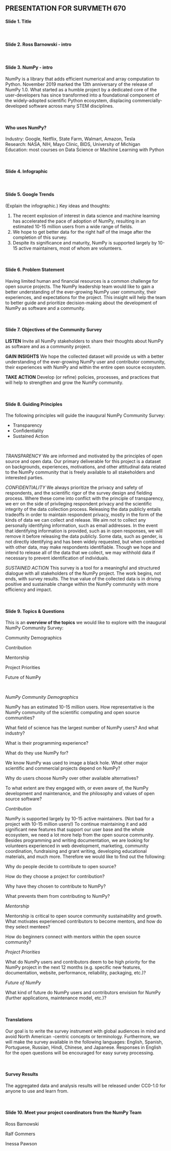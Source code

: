 ## PRESENTATION FOR SURVMETH 670
#### Slide 1. Title

<br>
 
#### Slide 2. Ross Barnowski - intro 

<br>

#### Slide 3. NumPy - intro

NumPy is a library that adds efficient numerical and array computation to Python. November 2019 marked the 13th anniversary of the release of NumPy 1.0. What started as a humble project by a dedicated core of the user-developers has since transformed into a foundational component of the widely-adopted scientific Python ecosystem, displacing commercially-developed software across many STEM disciplines.

<br>

#### Who uses NumPy?
Industry: Google, Netflix, State Farm, Walmart, Amazon, Tesla
<br>
Research: NASA, NIH, Mayo Clinic, BIDS, University of Michigan
<br>
Education: most courses on Data Science or Machine Learning with Python

<br>

#### Slide 4. Infographic

<br>

#### Slide 5. Google Trends
(Explain the infographic.)
Key ideas and thoughts:
1. The recent explosion of interest in data science and machine learning has accelerated the pace of adoption of NumPy, resulting in an estimated 10-15 million users from a wide range of fields. 
2. We hope to get better data for the right half of the image after the completion of this survey.
3. Despite its significance and maturity, NumPy is supported largely by 10-15 active maintainers, most of whom are volunteers.

<br>

#### Slide 6. Problem Statement
Having limited human and financial resources is a common challenge for open source projects. The NumPy leadership team would like to gain a better understanding of the ever-growing NumPy user community, their experiences, and expectations for the project. This insight will help the team to better guide and prioritize decision-making about the development of NumPy as software and a community.

<br>

#### Slide 7. Objectives of the Community Survey
**LISTEN** Invite all NumPy stakeholders to share their thoughts about NumPy as software and as a community project.

**GAIN INSIGHTS** We hope the collected dataset will provide us with a better understanding of the ever-growing NumPy user and contributor community, their experiences with NumPy and within the entire open source ecosystem.

**TAKE ACTION** Develop (or refine) policies, processes, and practices that will help to strengthen and grow the NumPy community.

<br>

#### Slide 8. Guiding Principles

The following principles will guide the inaugural NumPy Community Survey:

*   Transparency
*   Confidentiality
*   Sustained Action

<br>

*TRANSPARENCY* We are informed and motivated by the principles of open source and open data. Our primary deliverable for this project is a dataset on backgrounds, experiences, motivations, and other attitudinal data related to the NumPy community that is freely available to all stakeholders and interested parties.

*CONFIDENTIALITY* We always prioritize the privacy and safety of respondents, and the scientific rigor of the survey design and fielding process. Where these come into conflict with the principle of transparency, we err on the side of privileging respondent privacy and the scientific integrity of the data collection process.
Releasing the data publicly entails tradeoffs in order to maintain respondent privacy, mostly in the form of the kinds of data we can collect and release. We aim not to collect any personally identifying information, such as email addresses. In the event that identifying information is provided, such as in open responses, we will remove it before releasing the data publicly. Some data, such as gender, is not directly identifying and has been widely requested, but when combined with other data, may make respondents identifiable. Though we hope and intend to release all of the data that we collect, we may withhold data if necessary to prevent identification of individuals.

*SUSTAINED ACTION* This survey is a tool for a meaningful and structured dialogue with all stakeholders of the NumPy project. The work begins, not ends, with survey results. The true value of the collected data is in driving positive and sustainable change within the NumPy community with more efficiency and impact.

<br>

#### Slide 9. Topics & Questions

This is an **overview of the topics** we would like to explore with the inaugural NumPy Community Survey:

Community Demographics 

Contribution 

Mentorship 

Project Priorities 

Future of NumPy

<br>

_NumPy Community Demographics_

NumPy has an estimated 10-15 million users. How representative is the NumPy community of the scientific computing and open source communities?

What field of science has the largest number of NumPy users? And what industry?

What is their programming experience?

What do they use NumPy for?

We know NumPy was used to image a black hole. What other major scientific and commercial projects depend on NumPy?

Why do users choose NumPy over other available alternatives?

To what extent are they engaged with, or even aware of, the NumPy development and maintenance, and the philosophy and values of open source software?

_Contribution_

NumPy is supported largely by 10-15 active maintainers. (Not bad for a project with 10-15 million users!) To continue maintaining it and add significant new features that support our user base and the whole ecosystem, we need a lot more help from the open source community. Besides programming and writing documentation, we are looking for volunteers experienced in web development, marketing, community coordination, fundraising and grant writing, developing educational materials, and much more. Therefore we would like to find out the following:

Why do people decide to contribute to open source?

How do they choose a project for contribution?

Why have they chosen to contribute to NumPy?

What prevents them from contributing to NumPy?

_Mentorship_

Mentorship is critical to open source community sustainability and growth. What motivates experienced contributors to become mentors, and how do they select mentees?

How do beginners connect with mentors within the open source community?

_Project Priorities_

What do NumPy users and contributors deem to be high priority for the NumPy project in the next 12 months (e.g. specific new features, documentation, website, performance, reliability, packaging, etc.)?

_Future of NumPy_

What kind of future do NumPy users and contributors envision for NumPy (further applications, maintenance model, etc.)?

<br>

#### Translations

Our goal is to write the survey instrument with global audiences in mind and avoid North American -centric concepts or terminology. Furthermore, we will make the survey available in the following languages: English, Spanish, Portuguese, Russian, Hindi, Chinese, and Japanese. Responses in English for the open questions will be encouraged for easy survey processing.

<br>

#### Survey Results

The aggregated data and analysis results will be released under CC0-1.0 for anyone to use and learn from.

<br>

#### Slide 10. Meet your project coordinators from the NumPy Team

Ross Barnowski

Ralf Gommers 

Inessa Pawson
